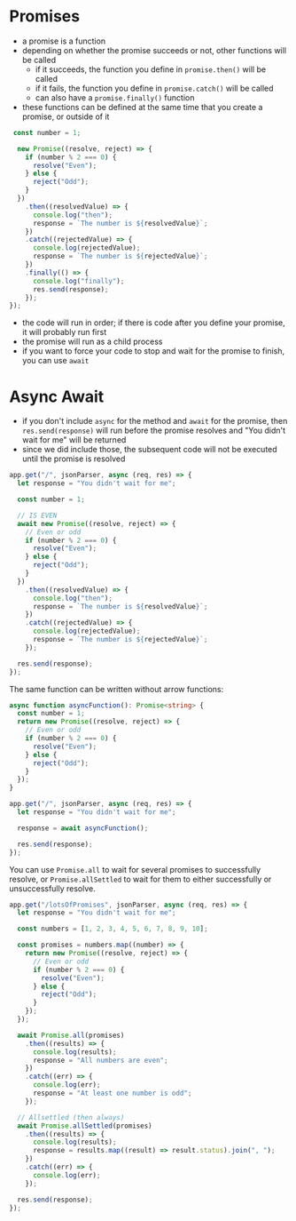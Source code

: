 # Promises

- a promise is a function
- depending on whether the promise succeeds or not, other functions will be called
  - if it succeeds, the function you define in `promise.then()` will be called
  - if it fails, the function you define in `promise.catch()` will be called
  - can also have a `promise.finally()` function
- these functions can be defined at the same time that you create a promise, or outside of it

```ts
 const number = 1;

  new Promise((resolve, reject) => {
    if (number % 2 === 0) {
      resolve("Even");
    } else {
      reject("Odd");
    }
  })
    .then((resolvedValue) => {
      console.log("then");
      response = `The number is ${resolvedValue}`;
    })
    .catch((rejectedValue) => {
      console.log(rejectedValue);
      response = `The number is ${rejectedValue}`;
    })
    .finally(() => {
      console.log("finally");
      res.send(response);
    });
});
```

- the code will run in order; if there is code after you define your promise, it will probably run first
- the promise will run as a child process
- if you want to force your code to stop and wait for the promise to finish, you can use `await`

# Async Await

- if you don't include `async` for the method and `await` for the promise, then `res.send(response)` will run before the promise resolves and "You didn't wait for me" will be returned
- since we did include those, the subsequent code will not be executed until the promise is resolved

```ts
app.get("/", jsonParser, async (req, res) => {
  let response = "You didn't wait for me";

  const number = 1;

  // IS EVEN
  await new Promise((resolve, reject) => {
    // Even or odd
    if (number % 2 === 0) {
      resolve("Even");
    } else {
      reject("Odd");
    }
  })
    .then((resolvedValue) => {
      console.log("then");
      response = `The number is ${resolvedValue}`;
    })
    .catch((rejectedValue) => {
      console.log(rejectedValue);
      response = `The number is ${rejectedValue}`;
    });

  res.send(response);
});
```

The same function can be written without arrow functions:

```ts
async function asyncFunction(): Promise<string> {
  const number = 1;
  return new Promise((resolve, reject) => {
    // Even or odd
    if (number % 2 === 0) {
      resolve("Even");
    } else {
      reject("Odd");
    }
  });
}

app.get("/", jsonParser, async (req, res) => {
  let response = "You didn't wait for me";

  response = await asyncFunction();

  res.send(response);
});
```

You can use `Promise.all` to wait for several promises to successfully resolve, or `Promise.allSettled` to wait for them to either successfully or unsuccessfully resolve.

```ts
app.get("/lotsOfPromises", jsonParser, async (req, res) => {
  let response = "You didn't wait for me";

  const numbers = [1, 2, 3, 4, 5, 6, 7, 8, 9, 10];

  const promises = numbers.map((number) => {
    return new Promise((resolve, reject) => {
      // Even or odd
      if (number % 2 === 0) {
        resolve("Even");
      } else {
        reject("Odd");
      }
    });
  });

  await Promise.all(promises)
    .then((results) => {
      console.log(results);
      response = "All numbers are even";
    })
    .catch((err) => {
      console.log(err);
      response = "At least one number is odd";
    });

  // Allsettled (then always)
  await Promise.allSettled(promises)
    .then((results) => {
      console.log(results);
      response = results.map((result) => result.status).join(", ");
    })
    .catch((err) => {
      console.log(err);
    });

  res.send(response);
});
```
